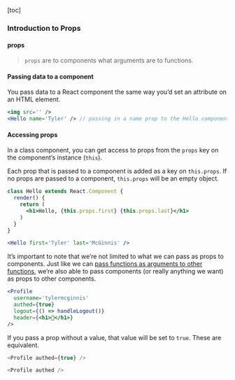 [toc]

### Introduction to Props

#### props

> `props` are to components what arguments are to functions.



#### Passing data to a component

You pass data to a React component the same way you’d set an attribute on an HTML element.

```jsx
<img src='' />
<Hello name='Tyler' /> // passing in a name prop to the Hello component.
```



#### Accessing props

In a class component, you can get access to props from the `props` key on the component’s instance (`this`).

Each prop that is passed to a component is added as a key on `this.props`. If no props are passed to a component, `this.props` will be an empty object.

```jsx
class Hello extends React.Component {
  render() {
    return (
      <h1>Hello, {this.props.first} {this.props.last}</h1>
    )
  }
}

<Hello first='Tyler' last='McGinnis' />
```

It’s important to note that we’re not limited to what we can pass as props to components. Just like we can [pass functions as arguments to other functions](https://ui.dev/async-javascript-from-callbacks-to-promises-to-async-await/), we’re also able to pass components (or really anything we want) as props to other components.

```jsx
<Profile 
  username='tylermcginnis'
  authed={true}
  logout={() => handleLogout()}
  header={<h1>👋</h1>}
/>
```

If you pass a prop without a value, that value will be set to `true`. These are equivalent.

```js
<Profile authed={true} />

<Profile authed />
```

